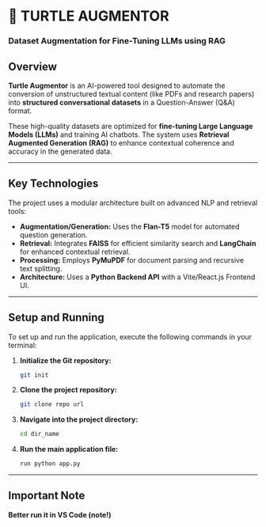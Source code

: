 # 🐢 TURTLE AUGMENTOR
### Dataset Augmentation for Fine-Tuning LLMs using RAG

## Overview
**Turtle Augmentor** is an AI-powered tool designed to automate the conversion of unstructured textual content (like PDFs and research papers) into **structured conversational datasets** in a Question-Answer (Q&A) format.

These high-quality datasets are optimized for **fine-tuning Large Language Models (LLMs)** and training AI chatbots. The system uses **Retrieval Augmented Generation (RAG)** to enhance contextual coherence and accuracy in the generated data.

---

## Key Technologies
The project uses a modular architecture built on advanced NLP and retrieval tools:
* **Augmentation/Generation:** Uses the **Flan-T5** model for automated question generation.
* **Retrieval:** Integrates **FAISS** for efficient similarity search and **LangChain** for enhanced contextual retrieval.
* **Processing:** Employs **PyMuPDF** for document parsing and recursive text splitting.
* **Architecture:** Uses a **Python Backend API** with a Vite/React.js Frontend UI.

---

## Setup and Running

To set up and run the application, execute the following commands in your terminal:

1.  **Initialize the Git repository:**
    ```bash
    git init
    ```
2.  **Clone the project repository:**
    ```bash
    git clone repo url
    ```
3.  **Navigate into the project directory:**
    ```bash
    cd dir_name
    ```
4.  **Run the main application file:**
    ```bash
    run python app.py
    ```

---

## Important Note

**Better run it in VS Code (note!)**